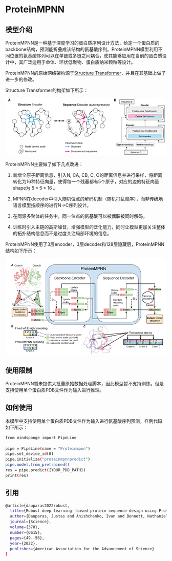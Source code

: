# ProteinMPNN

## 模型介绍

ProteinMPNN是一种基于深度学习的蛋白质序列设计方法，给定一个蛋白质的backbone结构，预测能折叠成该结构的氨基酸序列。ProteinMPNN模型利用不同位置的氨基酸序列可以在单链或多链之间耦合，使其能够应用在当前的蛋白质设计中，其广泛适用于单体、环状低聚物、蛋白质纳米颗粒等设计。

ProteinMPNN的原始网络架构源于[Structure Transformer](https://proceedings.neurips.cc/paper/2019/file/f3a4ff4839c56a5f460c88cce3666a2b-Paper.pdf)，并且在其基础上做了进一步的修改。

Structure Transformer的构架如下所示：

![structure transformer](../../docs/modelcards/structure_transformer.png)

ProteinMPNN主要做了如下几点改进：

1. 新增全原子距离信息，引入N, CA, CB, C, O的距离信息并进行采样，将距离转化为16种特征向量，使得每一个残基都有5个原子，对应的边的特征向量shape为 $5 \times 5 \times 16$ 。

2. MPNN在decoder中引入随机位点的解码机制（随机打乱顺序），而非传统地语言模型按顺序的进行N->C序列设计。

3. 在同源多聚体的任务中，同一位点的氨基酸可以被偶联被同时解码。

4. 训练时引入主链的高斯噪音，增强模型的泛化能力，同时让模型更加关注整体的拓扑结构信息而不是过度关注局部环境的信息。

ProteinMPNN使用了3层encoder，3层decoder和128层隐藏层，ProteinMPNN结构如下所示：

![ProteinMPNN](../../docs/modelcards/ProteinMPNN.PNG)

## 使用限制

ProteinMPNN暂未提供大批量原始数据处理脚本，因此模型暂不支持训练。但是支持使用单个蛋白质PDB文件作为输入进行推理。

## 如何使用

本模型中支持使用单个蛋白质PDB文件作为输入进行氨基酸序列预测，样例代码如下所示：

```bash
from mindsponge import PipeLine

pipe = PipeLine(name = "Proteinmpnn")
pipe.set_device_id(0)
pipe.initialize("proteinmpnnpredict")
pipe.model.from_pretrained()
res = pipe.predict({YOUR_PDB_PATH})
print(res)
```

## 引用

```bash
@article{dauparas2022robust,
  title={Robust deep learning--based protein sequence design using ProteinMPNN},
  author={Dauparas, Justas and Anishchenko, Ivan and Bennett, Nathaniel and Bai, Hua and Ragotte, Robert J and Milles, Lukas F and Wicky, Basile IM and Courbet, Alexis and de Haas, Rob J and Bethel, Neville and others},
  journal={Science},
  volume={378},
  number={6615},  
  pages={49--56},
  year={2022},
  publisher={American Association for the Advancement of Science}
}
```
